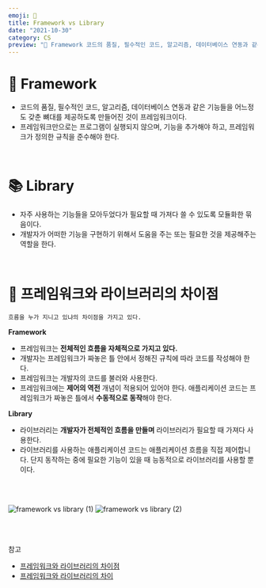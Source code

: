 ```yaml
---
emoji: 🧢
title: Framework vs Library
date: "2021-10-30"
category: CS
preview: "🚗 Framework 코드의 품질, 필수적인 코드, 알고리즘, 데이터베이스 연동과 같은 기능들을 어느정도 갖춘 뼈대를 제공하도록 만들어진 것이 프레임워크이다. 프레임워크만으로는 프로그램이 실행되지 않으며, 기능을 추가해야 하고, 프레임워크가 정의한 규칙을 준수해야 한다. 📚 Library 자주 사용하는 기능들을 모아두었다가 필요할 때 가져다 쓸 수 있도록 모듈화한 묶음이다. 개발자가 어떠한 기능을 구현하기 위해서 도움을 주는 또는 필요한 것을 제공해주는 역할을 한다."
---
```


# 🚗 Framework

- 코드의 품질, 필수적인 코드, 알고리즘, 데이터베이스 연동과 같은 기능들을 어느정도 갖춘 뼈대를 제공하도록 만들어진 것이 프레임워크이다.
- 프레임워크만으로는 프로그램이 실행되지 않으며, 기능을 추가해야 하고, 프레임워크가 정의한 규칙을 준수해야 한다.

<br/>

# 📚 Library

- 자주 사용하는 기능들을 모아두었다가 필요할 때 가져다 쓸 수 있도록 모듈화한 묶음이다.
- 개발자가 어떠한 기능을 구현하기 위해서 도움을 주는 또는 필요한 것을 제공해주는 역할을 한다.

<br/>

# 📌 프레임워크와 라이브러리의 차이점

`흐름을 누가 지니고 있냐의 차이점을 가지고 있다.`

**Framework**

- 프레임워크는 **전체적인 흐름을 자체적으로 가지고 있다.**
- 개발자는 프레임워크가 짜놓은 틀 안에서 정해진 규칙에 따라 코드를 작성해야 한다.
- 프레임워크는 개발자의 코드를 불러와 사용한다.
- 프레임워크에는 **제어의 역전** 개념이 적용되어 있어야 한다. 애플리케이션 코드는 프레임워크가 짜놓은 틀에서 **수동적으로 동작**해야 한다.

**Library**

- 라이브러리는 **개발자가 전체적인 흐름을 만들며** 라이브러리가 필요할 때 가져다 사용한다.
- 라이브러리를 사용하는 애플리케이션 코드는 애플리케이션 흐름을 직접 제어합니다. 단지 동작하는 중에 필요한 기능이 있을 때 능동적으로 라이브러리를 사용할 뿐이다.

<br/><br/>

![framework vs library (1)](framework-vs-library-1.png)
![framework vs library (2)](framework-vs-library-2.png)

<br/><br/>

참고

- [프레임워크와 라이브러리의 차이점](https://webclub.tistory.com/458)
- [프레임워크와 라이브러리의 차이](https://juyeop.tistory.com/23)
